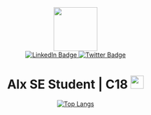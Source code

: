 <div id="header" align="center">
  <img src="https://media.giphy.com/media/R03zWv5p1oNSQd91EP/giphy.gif" width="100"/>
</div>

<div id="badges" align="center">
  <a href="https://www.linkedin.com/in/mohannad-abdul-aziz-babeker-6bb984111/">
    <img src="https://img.shields.io/badge/LinkedIn-blue?style=for-the-badge&logo=linkedin&logoColor=white" alt="LinkedIn Badge"/>
  </a>
  <a href="https://twitter.com/mohanad_abdo21">
    <img src="https://img.shields.io/badge/Twitter-blue?style=for-the-badge&logo=twitter&logoColor=white" alt="Twitter Badge"/>
  </a>
 <div id="badges" align="center">
  <img src="https://komarev.com/ghpvc/?username=Mhabdo21&style=flat-square&color=blue" alt=""/>
</div align="center">

<h1 align="center">
  Alx SE Student | C18
  <img src="https://media.giphy.com/media/hvRJCLFzcasrR4ia7z/giphy.gif" width="30px"/>
</h1>

[![Top Langs](https://github-readme-stats.vercel.app/api/top-langs/?username=Mohabdo21&layout=compact&theme=vision-friendly-dark)](https://github.com/anuraghazra/github-readme-stats)
